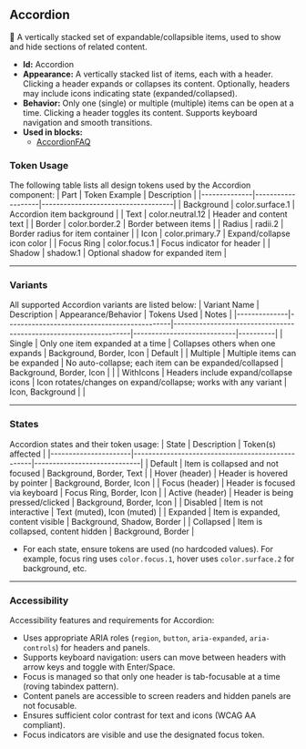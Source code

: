 ## Accordion 
🔽 A vertically stacked set of expandable/collapsible items, used to show and hide sections of related content.
- **Id:** Accordion
- **Appearance:** A vertically stacked list of items, each with a header. Clicking a header expands or collapses its content. Optionally, headers may include icons indicating state (expanded/collapsed).
- **Behavior:** Only one (single) or multiple (multiple) items can be open at a time. Clicking a header toggles its content. Supports keyboard navigation and smooth transitions.
- **Used in blocks:**
  - [AccordionFAQ](../blocks/AccordionFAQ.md)

### Token Usage
The following table lists all design tokens used by the Accordion component:
| Part         | Token Example      | Description                        |
|--------------|-------------------|------------------------------------|
| Background   | color.surface.1   | Accordion item background          |
| Text         | color.neutral.12  | Header and content text            |
| Border       | color.border.2    | Border between items               |
| Radius       | radii.2           | Border radius for item container   |
| Icon         | color.primary.7   | Expand/collapse icon color         |
| Focus Ring   | color.focus.1     | Focus indicator for header         |
| Shadow       | shadow.1          | Optional shadow for expanded item  |

---

### Variants
All supported Accordion variants are listed below:
| Variant Name | Description                                 | Appearance/Behavior                                              | Tokens Used                | Notes    |
|--------------|---------------------------------------------|------------------------------------------------------------------|----------------------------|----------|
| Single       | Only one item expanded at a time            | Collapses others when one expands                               | Background, Border, Icon   | Default  |
| Multiple     | Multiple items can be expanded              | No auto-collapse; each item can be expanded/collapsed            | Background, Border, Icon   |          |
| WithIcons    | Headers include expand/collapse icons       | Icon rotates/changes on expand/collapse; works with any variant  | Icon, Background           |          |

---

### States
Accordion states and their token usage:
| State                | Description                                      | Token(s) affected           |
|----------------------|--------------------------------------------------|-----------------------------|
| Default              | Item is collapsed and not focused                | Background, Border, Text    |
| Hover (header)       | Header is hovered by pointer                     | Background, Border, Icon    |
| Focus (header)       | Header is focused via keyboard                   | Focus Ring, Border, Icon    |
| Active (header)      | Header is being pressed/clicked                  | Background, Border, Icon    |
| Disabled             | Item is not interactive                          | Text (muted), Icon (muted)  |
| Expanded             | Item is expanded, content visible                | Background, Shadow, Border  |
| Collapsed            | Item is collapsed, content hidden                | Background, Border          |

- For each state, ensure tokens are used (no hardcoded values). For example, focus ring uses `color.focus.1`, hover uses `color.surface.2` for background, etc.

---

### Accessibility
Accessibility features and requirements for Accordion:
- Uses appropriate ARIA roles (`region`, `button`, `aria-expanded`, `aria-controls`) for headers and panels.
- Supports keyboard navigation: users can move between headers with arrow keys and toggle with Enter/Space.
- Focus is managed so that only one header is tab-focusable at a time (roving tabindex pattern).
- Content panels are accessible to screen readers and hidden panels are not focusable.
- Ensures sufficient color contrast for text and icons (WCAG AA compliant).
- Focus indicators are visible and use the designated focus token.
